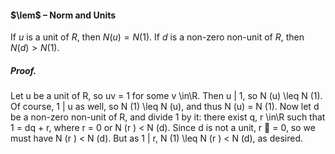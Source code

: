 #### $\lem$ – Norm and Units
If $u$ is a unit of $R$, then $N (u) = N (1)$. If $d$ is a non-zero non-unit of $R$, then 
$N (d) > N (1)$.

##### *Proof.*
Let u be a unit of R, so uv = 1 for some v \in\R. Then u | 1, so N (u) \leq N (1). 
Of course, 1 | u as well, so N (1) \leq N (u), and thus N (u) = N (1). Now let d be a 
non-zero non-unit of R, and divide 1 by it: there exist q, r \in\R such that 1 = dq + r, 
where r = 0 or N (r ) < N (d). Since d is not a unit, r  = 0, so we must have 
N (r ) < N (d). But as 1 | r, N (1) \leq N (r ) < N (d), as desired.